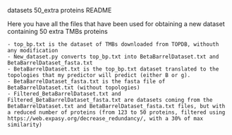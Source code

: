 datasets 50_extra proteins README

Here you have all the files that have been used for obtaining a new dataset containing 50 extra TMBs proteins

	- top_bp.txt is the dataset of TMBs downloaded from TOPDB, withouth any modification
	- New_dataset.py converts top_bp.txt into BetaBarrelDataset.txt and BetaBarrelDataset_fasta.txt
	- BetaBarrelDataset.txt is the top_bp.txt dataset translated to the topologies that my predictor will predict (either B or g).
	- BetaBarrelDataset_fasta.txt is the fasta file of BetaBarrelDataset.txt (without topologies)
	- Filtered_BetaBarrelDataset.txt and Filtered_BetaBarrelDataset_fasta.txt are datasets coming from the BetaBarrelDataset.txt and BetaBarrelDataset_fasta.txt files, but with a reduced number of proteins (from 123 to 50 proteins, filtered using https://web.expasy.org/decrease_redundancy/, with a 30% of max similarity)
